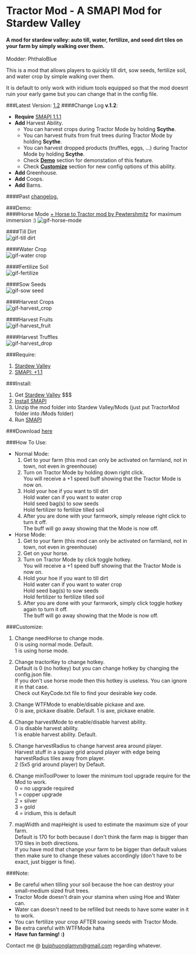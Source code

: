 # Tractor Mod - A SMAPI Mod for Stardew Valley
#### A mod for stardew valley: auto till, water, fertilize, and seed dirt tiles on your farm by simply walking over them. 

Modder: PhthaloBlue  

This is a mod that allows players to quickly till dirt, sow seeds, fertilize soil, and water crop by simple walking over them.  

It is default to only work with iridium tools equipped so that the mod doesnt ruin your early game but you can change that in the config file.

###Latest Version: [1.2](https://github.com/lambui/StardewValleyMod_TractorMod/releases)
####Change Log **v.1.2**:
+ **Require** [SMAPI 1.1.1](https://github.com/ClxS/SMAPI/releases)
+ **Add** Harvest Ability.
  - You can harvest crops during Tractor Mode by holding **Scythe**.  
  - You can harvest fruits from fruit trees during Tractor Mode by holding **Scythe**.  
  - You can harvest dropped products (truffles, eggs, ...) during Tractor Mode by holding **Scythe**. 
  - Check [**Demo**](https://github.com/lambui/StardewValleyMod_TractorMod/blob/master/Changelog.md) section for demonstation of this feature.  
  - Check [**Customize**](https://github.com/lambui/StardewValleyMod_TractorMod/blob/master/Changelog.md) section for new config options of this ability.  
+ **Add** Greenhouse.
+ **Add** Coops.
+ **Add** Barns.

####Past [changelog.](https://github.com/lambui/StardewValleyMod_TractorMod/blob/master/Changelog.md)

###Demo:  
####Horse Mode [+ Horse to Tractor mod by Pewtershmitz](http://community.playstarbound.com/threads/tractor-v-1-3-horse-replacement.108604/) for maximum immersion :)
![gif-horse-mode](https://github.com/lambui/StardewValleyMod_TractorMod/blob/gif/images/tractor2.gif)  

####Till Dirt  
![gif-till dirt](https://github.com/lambui/StardewValleyMod_TractorMod/blob/gif/images/TillDirt.gif)  

####Water Crop    
![gif-water crop](https://github.com/lambui/StardewValleyMod_TractorMod/blob/gif/images/water.gif)  

####Fertilize Soil    
![gif-fertilize](https://github.com/lambui/StardewValleyMod_TractorMod/blob/gif/images/fertilizing.gif)  

####Sow Seeds      
![gif-sow seed](https://github.com/lambui/StardewValleyMod_TractorMod/blob/gif/images/sowingSeed.gif)  

####Harvest Crops      
![gif-harvest_crop](https://github.com/lambui/StardewValleyMod_TractorMod/blob/gif/images/harvestCrop.gif)  

####Harvest Fruits      
![gif-harvest_fruit](https://github.com/lambui/StardewValleyMod_TractorMod/blob/gif/images/harvestFruitTree.gif)  

####Harvest Truffles      
![gif-harvest_drop](https://github.com/lambui/StardewValleyMod_TractorMod/blob/gif/images/harvestDrop.gif)  

###Require:  
1. [Stardew Valley](http://store.steampowered.com/app/413150/)
2. [SMAPI: +1.1](https://github.com/ClxS/SMAPI/releases)

###Install:  
1. Get [Stardew Valley](http://store.steampowered.com/app/413150/) $$$
2. [Install SMAPI](http://canimod.com/guides/using-mods#installing-smapi)
3. Unzip the mod folder into Stardew Valley/Mods (just put TractorMod folder into /Mods folder)
4. Run [SMAPI](http://canimod.com/guides/using-mods#installing-smapi)


###Download [here](https://github.com/lambui/StardewValleyMod_TractorMod/releases)

###How To Use:
+ Normal Mode:  
    1. Get to your farm (this mod can only be activated on farmland, not in town, not even in greenhouse)
    2. Turn on Tractor Mode by holding down right click.  
    You will receive a +1 speed buff showing that the Tractor Mode is now on.
    3. Hold your hoe if you want to till dirt  
    Hold water can if you want to water crop  
    Hold seed bag(s) to sow seeds  
    Hold fertilizer to fertilize tilled soil
    4. After you are done with your farmwork, simply release right click to turn it off.  
    The buff will go away showing that the Mode is now off.
+ Horse Mode:  
    1. Get to your farm (this mod can only be activated on farmland, not in town, not even in greenhouse)
    2. Get on your horse.  
    3. Turn on Tractor Mode by click toggle hotkey.  
    You will receive a +1 speed buff showing that the Tractor Mode is now on.
    3. Hold your hoe if you want to till dirt  
    Hold water can if you want to water crop  
    Hold seed bag(s) to sow seeds  
    Hold fertilizer to fertilize tilled soil
    4. After you are done with your farmwork, simply click toggle hotkey again to turn it off.  
    The buff will go away showing that the Mode is now off.


###Customize:  
1. Change needHorse to change mode.  
0 is using normal mode. Default.  
1 is using horse mode.  

2. Change tractorKey to change hotkey.  
Default is 0 (no hotkey) but you can change hotkey by changing the config.json file.  
If you don't use horse mode then this hotkey is useless. You can ignore it in that case.  
Check out KeyCode.txt file to find your desirable key code.   

3. Change WTFMode to enable/disable pickaxe and axe.  
0 is axe, pickaxe disable. Default.
1 is axe, pickaxe enable.  

3. Change harvestMode to enable/disable harvest ability.  
0 is disable harvest ability.  
1 is enable harvest ability. Default.

4. Change harvestRadius to change harvest area around player.  
Harvest stuff in a square grid around player with edge being harvestRadius tiles away from player.  
2 (5x5 grid around player) by Default.  

4. Change minToolPower to lower the minimum tool upgrade require for the Mod to work.  
0 = no upgrade required  
1 = copper upgrade  
2 = silver  
3 = gold  
4 = iridium, this is default

5. mapWidth and mapHeight is used to estimate the maximum size of your farm.  
Default is 170 for both because I don't think the farm map is bigger than 170 tiles in both directions.  
If you have mod that change your farm to be bigger than default values then make sure to change these values accordingly (don't have to be exact, just bigger is fine).

###Note:  
+ Be careful when tilling your soil because the hoe can destroy your small-medium sized fruit trees.  
+ Tractor Mode doesn't drain your stamina when using Hoe and Water can.  
+ Water can doesn't need to be refilled but needs to have some water in it to work.  
+ You can fertilize your crop AFTER sowing seeds with Tractor Mode.  
+ Be extra careful with WTFMode haha
+ **Have fun farming! :)**

Contact me @ [buiphuonglamvn@gmail.com](mailto:buiphuonglamvn@gmail.com) regarding whatever.
